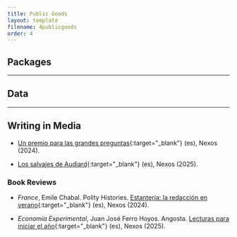 ```yaml
---
title: Public Goods
layout: template
filename: 4publicgoods
order: 4
--- 
```


## Packages


---

## Data


---

## Writing in Media 

- [Un premio para las grandes preguntas](https://redaccion.nexos.com.mx/un-premio-para-las-grandes-preguntas/){:target="_blank"} (es), Nexos (2024).

- [Los salvajes de Audiard](https://redaccion.nexos.com.mx/los-salvajes-de-audiard/){:target="_blank"} (es), Nexos (2025).

### Book Reviews

- *France*, Emile Chabal. Polity Histories. [Estantería: la redacción en verano](https://redaccion.nexos.com.mx/estanteria-la-redaccion-en-verano/){:target="_blank"} (es), Nexos (2024).

- *Economía Experimental*, Juan José Ferro Hoyos. Angosta. [Lecturas para iniciar el año](https://cultura.nexos.com.mx/lecturas-para-iniciar-el-ano/){:target="_blank"} (es), Nexos (2025).

